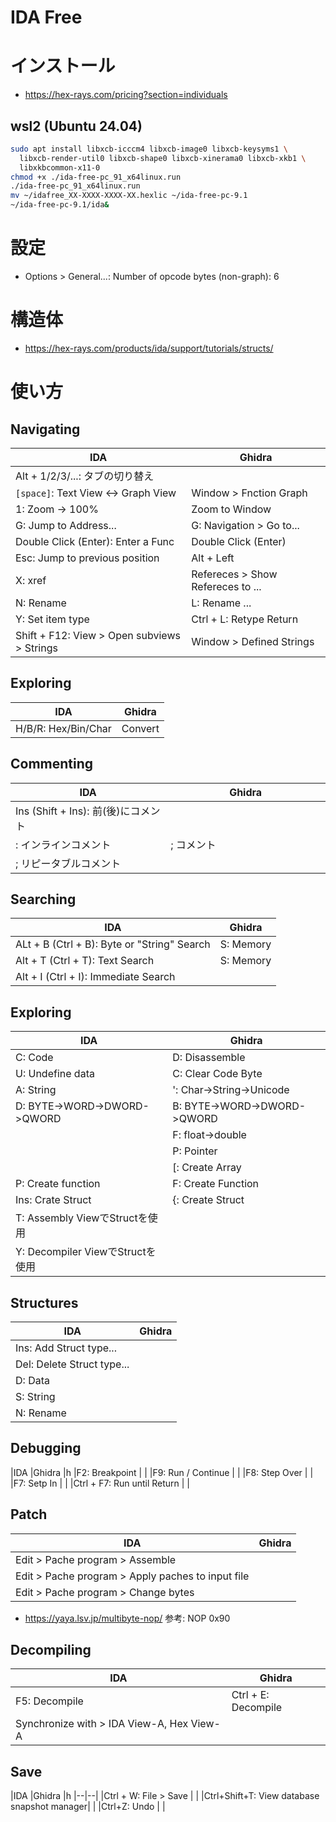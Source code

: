 # IDA Free

# インストール

- https://hex-rays.com/pricing?section=individuals

## wsl2 (Ubuntu 24.04)

```zsh
sudo apt install libxcb-icccm4 libxcb-image0 libxcb-keysyms1 \
  libxcb-render-util0 libxcb-shape0 libxcb-xinerama0 libxcb-xkb1 \
  libxkbcommon-x11-0
chmod +x ./ida-free-pc_91_x64linux.run
./ida-free-pc_91_x64linux.run
mv ~/idafree_XX-XXXX-XXXX-XX.hexlic ~/ida-free-pc-9.1
~/ida-free-pc-9.1/ida&
```

# 設定

- Options > General...: Number of opcode bytes (non-graph): 6

# 構造体

- https://hex-rays.com/products/ida/support/tutorials/structs/

# 使い方

## Navigating

|IDA                                        |Ghidra                           |
|-------------------------------------------|---------------------------------|
|Alt + 1/2/3/...: タブの切り替え             |                                 |
|`[space]`: Text View <-> Graph View        |Window > Fnction Graph           |
|1: Zoom -> 100%                            |Zoom to Window                   |
|G: Jump to Address...                      |G: Navigation > Go to...         |
|Double Click (Enter): Enter a Func         |Double Click (Enter)             |
|Esc: Jump to previous position             |Alt + Left                       |
|X: xref                                    |Refereces > Show Refereces to ...|
|N: Rename                                  |L: Rename ...                    |
|Y: Set item type                           |Ctrl + L: Retype Return          |
|Shift + F12: View > Open subviews > Strings|Window > Defined Strings         |

## Exploring

|IDA                                 |Ghidra                           |
|------------------------------------|---------------------------------|
|H/B/R: Hex/Bin/Char                 |Convert                          |

## Commenting

|IDA                                 |Ghidra                           |
|------------------------------------|---------------------------------|
|Ins (Shift + Ins): 前(後)にコメント  |　     　　　　　　　　 　　　　　　|
| : インラインコメント                | ; コメント                       |
| ; リピータブルコメント              |                                  |

## Searching

|IDA                                 |Ghidra                           |
|--|--|
|ALt + B (Ctrl + B): Byte or "String" Search|S: Memory                 |
|Alt + T (Ctrl + T): Text Search     |S: Memory                        |
|Alt + I (Ctrl + I): Immediate Search|                                 |

## Exploring

|IDA                                  |Ghidra                           |
|--|--|
|C: Code                              |D: Disassemble                   |
|U: Undefine data                     |C: Clear Code Byte               |
|A: String                            |': Char->String->Unicode         |
|D: BYTE->WORD->DWORD->QWORD          |B: BYTE->WORD->DWORD->QWORD      |
|                                     |F: float->double                 |
|                                     |P: Pointer                       |
|                                     |[: Create Array                  |
|P: Create function                   |F: Create Function               |
|Ins: Crate Struct                    |{: Create Struct                 |
|T: Assembly ViewでStructを使用       |                                 |
|Y: Decompiler ViewでStructを使用     |                                 |

## Structures

|IDA                                  |Ghidra                           |
|--|--|
|Ins: Add Struct type...              |                                 |
|Del: Delete Struct type...           |                                 |
|D: Data                              |                                 |
|S: String                            |                                 |
|N: Rename                            |                                 |

## Debugging

|IDA                                 |Ghidra                           |h
|F2: Breakpoint                      |                                 |
|F9: Run / Continue                  |                                 |
|F8: Step Over                       |                                 |
|F7: Setp In                         |                                 |
|Ctrl + F7: Run until Return         |                                 |

## Patch

|IDA                                              |Ghidra                           |
|--|--|
|Edit > Pache program > Assemble                  |                                 |
|Edit > Pache program > Apply paches to input file|                                 |
|Edit > Pache program > Change bytes              |                                 |

- https://yaya.lsv.jp/multibyte-nop/ 参考: NOP 0x90

## Decompiling

|IDA                                      |Ghidra                           |
|--|--|
|F5: Decompile                            |Ctrl + E: Decompile              |
|Synchronize with > IDA View-A, Hex View-A|                                 |

## Save

|IDA                                         |Ghidra                           |h
|--|--|
|Ctrl + W: File > Save                       |                                 |
|Ctrl+Shift+T: View database snapshot manager|                                 |
|Ctrl+Z: Undo                                |                                 |
